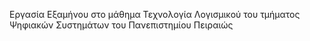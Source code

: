 Εργασία Εξαμήνου στο μάθημα Τεχνολογία Λογισμικού του τμήματος Ψηφιακών Συστημάτων του Πανεπιστημίου Πειραιώς
